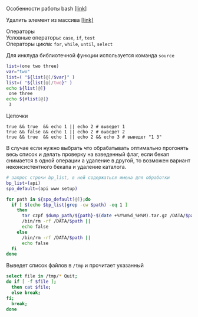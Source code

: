 Особенности работы bash [[link]](https://www.opennet.ru/docs/RUS/bash/bash.html#toc7)  

Удалить элемент из массива [[link]](https://coderoad.ru/23462869/%D0%A3%D0%B4%D0%B0%D0%BB%D0%B8%D1%82%D1%8C-%D1%8D%D0%BB%D0%B5%D0%BC%D0%B5%D0%BD%D1%82-%D0%B8%D0%B7-%D0%BC%D0%B0%D1%81%D1%81%D0%B8%D0%B2%D0%B0-bash-%D0%BF%D0%BE-%D1%81%D0%BE%D0%B4%D0%B5%D1%80%D0%B6%D0%B8%D0%BC%D0%BE%D0%BC%D1%83-%D1%85%D1%80%D0%B0%D0%BD%D1%8F%D1%89%D0%B5%D0%BC%D1%83%D1%81%D1%8F-%D0%B2-%D0%BF%D0%B5%D1%80%D0%B5%D0%BC%D0%B5%D0%BD%D0%BD%D0%BE%D0%B9-%D0%BD%D0%B5)

Операторы  
Условные операторы: `case`, `if`, `test`  
Операторы цикла: `for`, `while`, `until`, `select`  

Для инклуда библиотечной функции используется команда `source`  

```sh
list=(one two three)
var="two"
list=( "${list[@]/$var}" )
list=( "${list[@]/two}" )
echo ${list[@]}
 one three
echo ${#list[@]}
 3
```
Цепочки  
```
true && true  && echo 1 || echo 2 # выведет 1
true && false && echo 1 || echo 2 # выведет 2
true && true  && echo 1 || echo 2 && echo 3 # выведет "1 3"
```
В случае если нужно выбрать что обрабатывать оптимально прогонять весь список и делать проверку на взведенный флаг, если бекап снимается в одной операции а удаление в другой, то возможен вариант неконсистентного бекапа и удаление каталога.
```sh
# запрос строки bp_list, в ней содержаться имена для обработки
bp_list=(api)
spo_default=(api www setup)

for path in ${spo_default[@]};do
  if [ $(echo $bp_list|grep -cw $path) -eq 1 ]
    then
      tar czpf $dump_path/${path}-$(date +%Y%m%d_%H%M).tar.gz /DATA/$path &>>$dump_path/log/tar_$path.log &&
      /bin/rm -rf /DATA/$path ||
      echo false
    else
      /bin/rm -rf /DATA/$path || 
      echo false
  fi
done
```
Выведет список файлов в `/tmp` и прочитает указанный
```sh
select file in /tmp/* Quit;
do if [ -f $file ]; 
  then cat $file; 
  else break; 
fi; 
  break;
done
```
